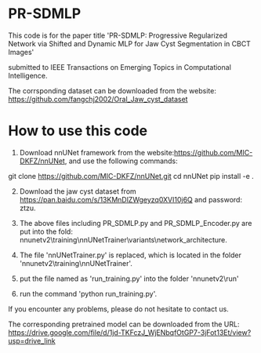 # PR-SDMLP

This code is for the paper title 'PR-SDMLP: Progressive Regularized Network via Shifted and Dynamic MLP for Jaw Cyst Segmentation in CBCT Images' 

submitted to IEEE Transactions on Emerging Topics in Computational Intelligence.

The corrsponding dataset can be downloaded from the website: https://github.com/fangchj2002/Oral_Jaw_cyst_dataset



# How to use this code

1. Download nnUNet framework from the website:https://github.com/MIC-DKFZ/nnUNet, and use the following commands:

git clone https://github.com/MIC-DKFZ/nnUNet.git
cd nnUNet
pip install -e .

2. Download the jaw cyst dataset from https://pan.baidu.com/s/13KMnDlZWgeyzq0XVI10j6Q and password: ztzu.

3. The above files including PR_SDMLP.py and PR_SDMLP_Encoder.py are put into the fold: nnunetv2\training\nnUNetTrainer\variants\network_architecture.

4. The file 'nnUNetTrainer.py' is replaced, which is located in the folder 'nnunetv2\training\nnUNetTrainer\'.

5. put the file named as 'run_training.py' into the folder 'nnunetv2\run'

6. run the command 'python run_training.py'.

If you encounter any problems, please do not hesitate to contact us.

The corresponding pretrained model can be downloaded from the URL: https://drive.google.com/file/d/1jd-TKFczJ_WjENbqfOtGP7-3jFot13Et/view?usp=drive_link
